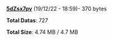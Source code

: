 [**5dZsx7pv**](/data/5dZsx7pv.txt) (19/12/22 - 18:59)- 370 bytes

**Total Datas**: 727

**Total Size**: 4.74 MB / 4.7 MB